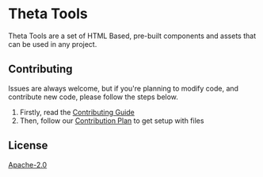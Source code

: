# Theta Tools

Theta Tools are a set of HTML Based, pre-built components and assets that can be used in any project.

## Contributing
Issues are always welcome, but if you're planning to modify code, and contribute new code, please follow the steps below.
1. Firstly, read the [Contributing Guide](https://thetatools.xyz/contributing)
2. Then, follow our [Contribution Plan](https://thetatools.xyz/contributing/plan) to get setup with files

## License
[Apache-2.0](https://choosealicense.com/licenses/apache-2.0/)
